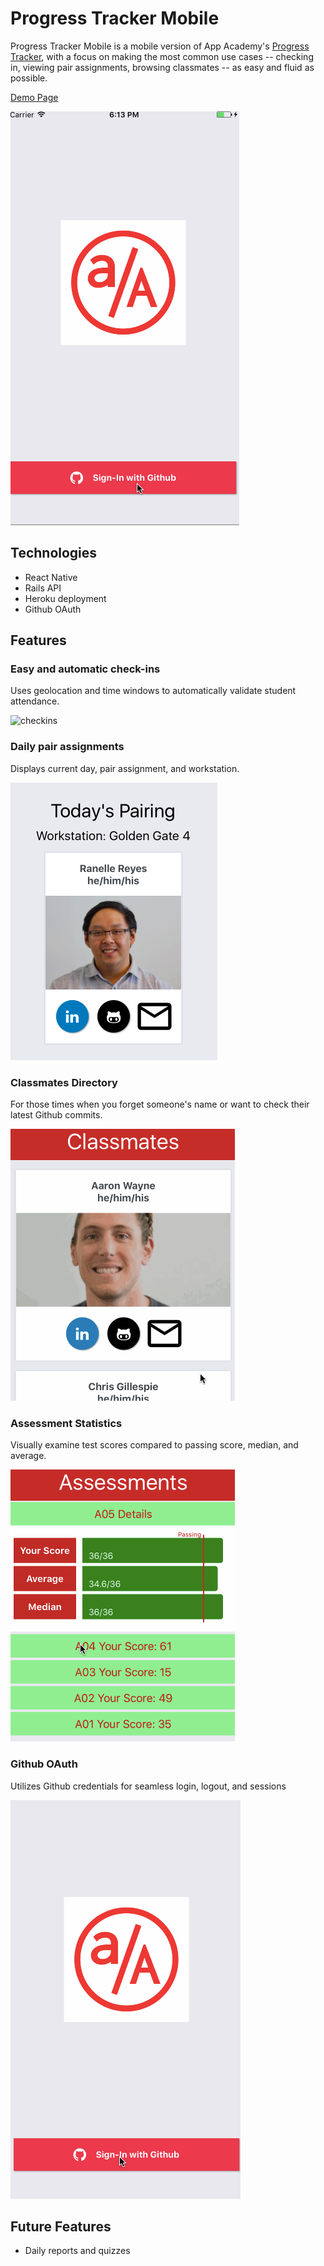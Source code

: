 # Progress Tracker Mobile

Progress Tracker Mobile is a mobile version of App Academy's [Progress Tracker](http://progress.appacademy.io/), with a focus on making the most
common use cases -- checking in, viewing pair assignments, browsing classmates --
as easy and fluid as possible.

[Demo Page](https://mazuolas.github.io/ProgressTrackerMobile/index.html)

![walkthrough](docs/walkthrough.gif)

## Technologies

* React Native
* Rails API
* Heroku deployment
* Github OAuth

## Features

### Easy and automatic check-ins

Uses geolocation and time windows to automatically validate student attendance.

![checkins]()

### Daily pair assignments

Displays current day, pair assignment, and workstation.

![pair](docs/pair.png)

### Classmates Directory

For those times when you forget someone's name or want to check their latest Github commits.

![directory](docs/directory.gif)

### Assessment Statistics

Visually examine test scores compared to passing score, median, and average.

![scores](docs/scores.gif)

### Github OAuth

Utilizes Github credentials for seamless login, logout, and sessions

![oauth](docs/oauth.gif)

## Future Features
* Daily reports and quizzes
